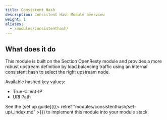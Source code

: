 ```yaml
---
title: Consistent Hash
description: Consistent Hash Module overview
weight: 1
aliases:
  - /modules/consistenthash/
---
```


## What does it do

This module is built on the Section OpenResty module and provides a more robust upstream definition by load balancing traffic using an internal consistent hash to select the right upstream node.

Available hashed key values:

* True-Client-IP
* URI Path

See the [set up guide]({{< relref "modules/consistenthash/set-up/_index.md" >}}) to implement this module into your module stack.